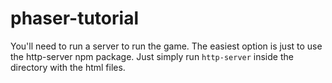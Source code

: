 # phaser-tutorial

You'll need to run a server to run the game. The easiest option is just to use the http-server npm package. Just simply run `http-server` inside the directory with the html files.
